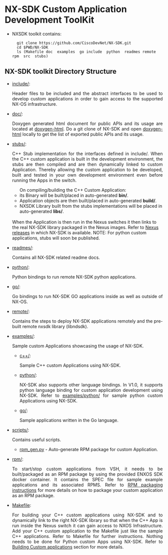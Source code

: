 # NX-SDK Custom Application Development ToolKit

 - NXSDK toolkit contains:
   ```
     git clone https://github.com/CiscoDevNet/NX-SDK.git
     cd $PWD/NX-SDK
     ls (Makefile doc  examples  go include  python  readmes remote rpm  src  stubs)
   ```

## NX-SDK toolkit Directory Structure
 - <a href="https://github.com/CiscoDevNet/NX-SDK/tree/master/include">include/</a>: <p align="justify"> Header files to be included and the abstract interfaces 
         to be used to develop custom applications in order to gain access to the supported NX-OS infrastructure. </p>
 - <a href="https://github.com/CiscoDevNet/NX-SDK/tree/master/doc">doc/</a>:       <p align="justify"> Doxygen generated html document for public APIs and its usage
         are located at <a href="https://github.com/CiscoDevNet/NX-SDK/blob/master/doc/html/annotated.html">doxygen-html</a>. Do a git clone 
         of NX-SDK and open <a href="https://github.com/CiscoDevNet/NX-SDK/blob/master/doc/html/annotated.html">doxygen-html</a> locally to get the list 
         of exported public APIs and its usage.</p>
 - <a href="https://github.com/CiscoDevNet/NX-SDK/tree/master/stubs">stubs/</a>: <p align="justify"> C++ Stub implementation for the interfaces defined in include/.
         When the C++ custom application is built in the development environment, the stubs are then compiled and are then dynamically linked to
         custom Application. Thereby allowing the custom application to be developed, built and tested in your own development environment even before running the Apps 
         in the switch. 
          <ul>On compiling/building the C++ Custom Application:
           <li> its Binary will be built/placed in auto-generated <b>bin/</b>. </li> 
           <li> Application objects are then built/placed in auto-generated <b>build/</b>.</li>
           <li> NXSDK Library built from the stubs implementations will be placed in auto-generated <b>libs/</b>. </li>
          </ul>  
         When the Application is then run in the Nexus switches it then links to the real NX-SDK library packaged in the Nexus
         images. Refer to <a href="https://github.com/CiscoDevNet/NX-SDK#release">Nexus releases</a> in which NX-SDK is available. NOTE: For python custom applications, stubs will soon be published.</p>
 - <a href="https://github.com/CiscoDevNet/NX-SDK/tree/master/readmes">readmes/</a>: <p align="justify"> Contains all NX-SDK related readme docs.</p>
 - <a href="https://github.com/CiscoDevNet/NX-SDK/tree/master/python">python/</a>: <p align="justify"> Python bindings to run remote NX-SDK python applications.</p>
 - <a href="https://github.com/CiscoDevNet/NX-SDK/tree/master/go">go/</a>: <p align="justify"> Go bindings to run NX-SDK GO applications inside as well as outside of NX-OS.</p>
 - <a href="https://github.com/CiscoDevNet/NX-SDK/tree/master/remote">remote/</a>: <p align="justify"> Contains the steps to deploy NX-SDK applications remotely and the pre-built remote nxsdk library (libndsdk).</p>
 - <a href="https://github.com/CiscoDevNet/NX-SDK/tree/master/examples">examples/</a>: <p align="justify"> Sample custom Applications showcasing the usage of NX-SDK.</p>
   - <a href="https://github.com/CiscoDevNet/NX-SDK/tree/master/examples/c++">c++/</a>: <p align="justify"> Sample C++ 
        custom Applications using NX-SDK. </p>
   - <a href="https://github.com/CiscoDevNet/NX-SDK/tree/master/examples/python">python/</a>: <p align="justify"> NX-SDK also supports other language bindings. In V1.0, it supports
        python language binding for custom application development using NX-SDK. Refer to <a href="https://github.com/CiscoDevNet/NX-SDK/tree/master/examples/python">examples/python/</a> for sample python 
        custom Applications using NX-SDK. </p>
   - <a href="https://github.com/CiscoDevNet/NX-SDK/tree/master/examples/go">go/</a>: <p align="justify">  Sample applications written in the Go language. </p>
  - <a href="https://github.com/CiscoDevNet/NX-SDK/tree/master/scripts">scripts/</a>: <p align="justify"> Contains useful scripts. 
    - <a href="https://github.com/CiscoDevNet/NX-SDK/blob/master/scripts/rpm_gen.py">rpm_gen.py</a> - Auto-generate RPM package for custom Application. </p>
 - <a href="https://github.com/CiscoDevNet/NX-SDK/tree/master/rpm">rpm/</a>: <p align="justify"> To start/stop custom applications from VSH, it needs to be built/packaged
     as an RPM package by using the provided ENXOS SDK docker container. It contains the SPEC file for sample example applications and its associated RPMS.
     Refer to <a href="https://github.com/CiscoDevNet/NX-SDK#4-packaging-custom-application">RPM packaging instructions</a> for more details on how to package your custom application as an RPM package.</p>
 - <a href="https://github.com/CiscoDevNet/NX-SDK/tree/master/Makefile">Makefile</a>: <p align="justify"> For building your C++ custom applications using NX-SDK and
      to dynamically link to the right NX-SDK library so that when the C++ App is run inside the Nexus switch it can gain access to NXOS Infrastructure.
      Add your C++ custom application to the Makefile just like the sample C++ applications.
      Refer to Makefile for further instructions. Nothing needs to be done for Python custom Apps using NX-SDK.
      Refer to <a href="https://github.com/CiscoDevNet/NX-SDK#2-building-custom-applications">Building Custom applications</a> section         for more details.</p>
 
